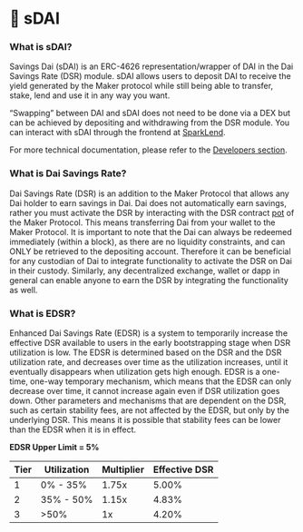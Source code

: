 # 💸 sDAI

### What is sDAI? <a href="#what-is-sdai" id="what-is-sdai"></a>

Savings Dai (sDAI) is an ERC-4626 representation/wrapper of DAI in the Dai Savings Rate (DSR) module. sDAI allows users to deposit DAI to receive the yield generated by the Maker protocol while still being able to transfer, stake, lend and use it in any way you want.

“Swapping” between DAI and sDAI does not need to be done via a DEX but can be achieved by depositing and withdrawing from the DSR module. You can interact with sDAI through the frontend at [SparkLend](https://app.spark.fi/sdai/).

For more technical documentation, please refer to the [Developers section](https://devs.spark.fi/sdai/technical-docs).

### What is Dai Savings Rate? <a href="#what-is-dsr" id="what-is-dsr"></a>

Dai Savings Rate (DSR) is an addition to the Maker Protocol that allows any Dai holder to earn savings in Dai. Dai does not automatically earn savings, rather you must activate the DSR by interacting with the DSR contract [pot](https://etherscan.io/address/0x197e90f9fad81970ba7976f33cbd77088e5d7cf7#code) of the Maker Protocol. This means transferring Dai from your wallet to the Maker Protocol. It is important to note that the Dai can always be redeemed immediately (within a block), as there are no liquidity constraints, and can ONLY be retrieved to the depositing account. Therefore it can be beneficial for any custodian of Dai to integrate functionality to activate the DSR on Dai in their custody. Similarly, any decentralized exchange, wallet or dapp in general can enable anyone to earn the DSR by integrating the functionality as well.​

### What is EDSR? <a href="#what-is-edsr" id="what-is-edsr"></a>

Enhanced Dai Savings Rate (EDSR) is a system to temporarily increase the effective DSR available to users in the early bootstrapping stage when DSR utilization is low. The EDSR is determined based on the DSR and the DSR utilization rate, and decreases over time as the utilization increases, until it eventually disappears when utilization gets high enough. EDSR is a one-time, one-way temporary mechanism, which means that the EDSR can only decrease over time, it cannot increase again even if DSR utilization goes down. Other parameters and mechanisms that are dependent on the DSR, such as certain stability fees, are not affected by the EDSR, but only by the underlying DSR. This means it is possible that stability fees can be lower than the EDSR when it is in effect.​

**EDSR Upper Limit = 5%**

| Tier | Utilization | Multiplier | Effective DSR |
| ---- | ----------- | ---------- | ------------- |
| 1    | 0% - 35%    | 1.75x      | 5.00%         |
| 2    | 35% - 50%   | 1.15x      | 4.83%         |
| 3    | >50%        | 1x         | 4.20%         |

​
